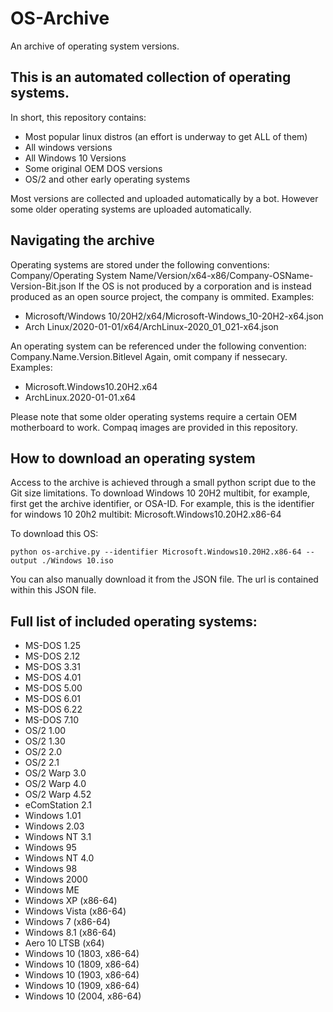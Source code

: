 # OS-Archive
An archive of operating system versions.

## This is an automated collection of operating systems.
In short, this repository contains:
- Most popular linux distros (an effort is underway to get ALL of them)
- All windows versions
- All Windows 10 Versions
- Some original OEM DOS versions
- OS/2 and other early operating systems

Most versions are collected and uploaded automatically by a bot. However some older operating systems are uploaded automatically.

## Navigating the archive
Operating systems are stored under the following conventions:
Company/Operating System Name/Version/x64-x86/Company-OSName-Version-Bit.json
If the OS is not produced by a corporation and is instead produced as an open source project, the company is ommited. Examples:
- Microsoft/Windows 10/20H2/x64/Microsoft-Windows_10-20H2-x64.json
- Arch Linux/2020-01-01/x64/ArchLinux-2020_01_021-x64.json

An operating system can be referenced under the following convention:
Company.Name.Version.Bitlevel
Again, omit company if nessecary.
Examples:
- Microsoft.Windows10.20H2.x64
- ArchLinux.2020-01-01.x64

Please note that some older operating systems require a certain OEM motherboard to work. Compaq images are provided in this repository.

## How to download an operating system
Access to the archive is achieved through a small python script due to the Git size limitations. To download Windows 10 20H2 multibit, for example, first get the archive identifier, or OSA-ID.
For example, this is the identifier for windows 10 20h2 multibit:
Microsoft.Windows10.20H2.x86-64

To download this OS:
```
python os-archive.py --identifier Microsoft.Windows10.20H2.x86-64 --output ./Windows 10.iso
```

You can also manually download it from the JSON file. The url is contained within this JSON file.

## Full list of included operating systems:
- MS-DOS 1.25
- MS-DOS 2.12
- MS-DOS 3.31
- MS-DOS 4.01
- MS-DOS 5.00
- MS-DOS 6.01
- MS-DOS 6.22
- MS-DOS 7.10
- OS/2 1.00
- OS/2 1.30
- OS/2 2.0
- OS/2 2.1
- OS/2 Warp 3.0
- OS/2 Warp 4.0
- OS/2 Warp 4.52
- eComStation 2.1
- Windows 1.01
- Windows 2.03
- Windows NT 3.1
- Windows 95
- Windows NT 4.0
- Windows 98
- Windows 2000
- Windows ME
- Windows XP (x86-64)
- Windows Vista (x86-64)
- Windows 7 (x86-64)
- Windows 8.1 (x86-64)
- Aero 10 LTSB (x64)
- Windows 10 (1803, x86-64)
- Windows 10 (1809, x86-64)
- Windows 10 (1903, x86-64)
- Windows 10 (1909, x86-64)
- Windows 10 (2004, x86-64)
